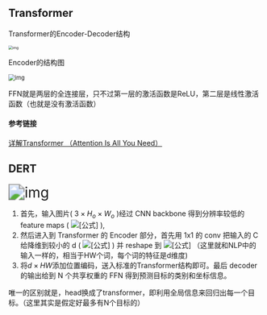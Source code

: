 ## Transformer

Transformer的Encoder-Decoder结构

<img src="https://pic1.zhimg.com/80/v2-5a252caa82f87920eadea2a2e93dc528_720w.jpg" alt="img" style="zoom:50%;" />

Encoder的结构图

<img src="https://pic3.zhimg.com/80/v2-89e5443635d7e9a74ff0b4b0a6f31802_720w.jpg" alt="img" style="zoom: 80%;" />

FFN就是两层的全连接层，只不过第一层的激活函数是ReLU，第二层是线性激活函数（也就是没有激活函数）

#### 参考链接

[详解Transformer （Attention Is All You Need）](https://zhuanlan.zhihu.com/p/48508221)

## DERT

<img src="https://pic2.zhimg.com/80/v2-fde02e0549a2f911075e2ffef5892b4d_720w.jpg" alt="img" style="zoom:200%;" />

1. 首先，输入图片( $3\times{H_o}\times{W_o}$ )经过 CNN backbone 得到分辨率较低的 feature maps ( ![[公式]](https://www.zhihu.com/equation?tex=C%5Ctimes%7BH%7D%5Ctimes%7BW%7D) ), 
2. 然后进入到 Transformer 的 Encoder 部分，首先用 1x1 的 conv 把输入的 C 给降维到较小的 d ( ![[公式]](https://www.zhihu.com/equation?tex=d%5Ctimes%7BH%7D%5Ctimes%7BW%7D) ) 并 reshape 到 ![[公式]](https://www.zhihu.com/equation?tex=d%5Ctimes%7BHW%7D) （这里就和NLP中的输入一样的，相当于HW个词，每个词的特征是d维度)
3. 将$d×HW$添加位置编码，送入标准的Transformer结构即可。最后 decoder 的输出给到 N 个共享权重的 FFN 得到预测目标的类别和坐标信息。

唯一的区别就是，head换成了transformer，即利用全局信息来回归出每一个目标。（这里其实是假定好最多有N个目标的）